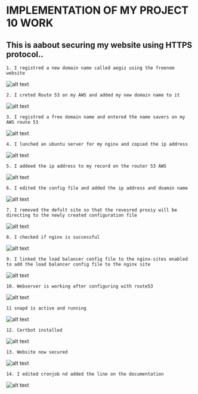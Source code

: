 # IMPLEMENTATION OF MY PROJECT 10 WORK
## This is aabout securing my website using HTTPS protocol..

`1. I registred a new domain name called aegiz using the freenom website`

![alt text](/Project10/Images/1.%20I%20reistred%20a%20new%20domain%20name%20called%20aegiz%20using%20the%20freenom%20website.JPG)


`2. I creted Route 53 on my AWS and added my new domain name to it`

![alt text](/Project10/Images/2.%20I%20creted%20Route%2053%20on%20my%20AWS%20and%20added%20my%20new%20domain%20ma%3Dname%20to%20it.JPG)

`3. I registred a free domain name and entered the name savers on my  AWS route 53`

![alt text](/Project10/Images/3.%20I%20registred%20a%20free%20domain%20name%20and%20entered%20the%20name%20savers%20on%20my%20%20AWS%20route%2053.JPG)


`4. I lunched an ubuntu server for my nginx and copied the ip address`

![alt text](/Project10/Images/4.%20I%20lunched%20an%20ubuntu%20server%20for%20my%20nginx%20and%20copied%20the%20ip%20address.JPG)


`5. I addeed the ip address to my record on the router 53 AWS`

![alt text](/Project10/Images/5.%20I%20addeed%20the%20ip%20address%20to%20my%20record%20on%20the%20router%2053%20AWS.JPG)


`6. I edited the config file and added the ip address and doamin name`

![alt text](/Project10/Images/6.%20I%20edited%20the%20config%20file%20and%20added%20the%20ip%20address%20and%20doamin%20name.JPG)


`7. I removed the defult site so that the revesred proxiy will be directing to the newly created configuration file`

![alt text](/Project10/Images/7.%20I%20removed%20the%20defult%20site%20so%20that%20the%20revesred%20proxiy%20will%20be%20directing%20to%20the%20newly%20created%20configuration%20file.JPG)


`8. I checked if nginx is successful`

![alt text](/Project10/Images/8.%20I%20chexked%20if%20nginx%20is%20succeful.JPG)


`9. I linked the load balancer config file to the nginx-sites enabled to add the load balancer config file to the nginx site`

![alt text](/Project10/Images/9.%20I%20linked%20the%20load%20balncer%20config%20file%20to%20the%20nginx-sites%20enabled%20to%20add%20the%20load%20balancer%20config%20file%20to%20the%20nginx%20site.JPG)


`10. Webserver is working after configuring with route53`

![alt text](/Project10/Images/10.%20webserver%20is%20working%20after%20configuring%20with%20route53.JPG)


`11 snapd is active and running`

![alt text](/Project10/Images/11%20snapd%20is%20active%20and%20running.JPG)


`12. Certbot installed`

![alt text](/Project10/Images/12.%20Certbot%20installed.JPG)


`13. Website now secured`

![alt text](/Project10/Images/14.%20Website%20now%20secured.JPG)



`14. I edited cronjob nd added the line on the documentation`

![alt text](/Project10/Images/15.%20I%20edited%20cronjob%20nd%20added%20the%20line%20on%20the%20documentation.JPG)